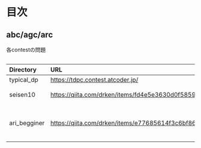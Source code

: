 # 目次

## abc/agc/arc

各contestの問題

## 

|Directory|URL|Memo|
|:--|:--|:--|
|typical_dp|https://tdpc.contest.atcoder.jp/|DP|
|seisen10|https://qiita.com/drken/items/fd4e5e3630d0f5859067|精選１０問|
|ari_begginer|https://qiita.com/drken/items/e77685614f3c6bf86f44|AtCoder 版！蟻本 (初級編)|


